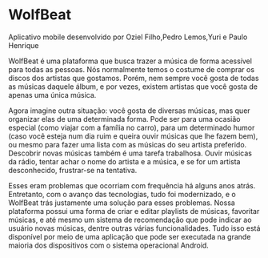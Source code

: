 # WolfBeat
Aplicativo mobile desenvolvido por Oziel Filho,Pedro Lemos,Yuri e Paulo Henrique

WolfBeat é uma plataforma que busca trazer a música de forma acessível para todas as pessoas. Nós normalmente temos o costume de comprar os discos dos artistas que gostamos. 
Porém, nem sempre você gosta de todas as músicas daquele álbum, e por vezes, existem artistas que você gosta de apenas uma única música.

Agora imagine outra situação: você gosta de diversas músicas, mas quer organizar elas de uma determinada forma. Pode ser para uma ocasião especial (como viajar com a família no 
carro), para um determinado humor (caso você esteja num dia ruim e queira ouvir músicas que lhe fazem bem), ou mesmo para fazer uma lista com as músicas do seu artista preferido. 
Descobrir novas músicas também é uma tarefa trabalhosa. Ouvir músicas da rádio, tentar achar o nome do artista e a música, e se for um artista desconhecido, frustrar-se na 
tentativa.

Esses eram problemas que ocorriam com frequência há alguns anos atrás. Entretanto, com o avanço das tecnologias, tudo foi modernizado, e o WolfBeat trás justamente uma solução 
para esses problemas. Nossa plataforma possui uma forma de criar e editar playlists de músicas, favoritar músicas, e até mesmo um sistema de recomendação que pode indicar ao 
usuário novas músicas, dentre outras várias funcionalidades. Tudo isso está disponível por meio de uma aplicação que pode ser executada na grande maioria dos dispositivos com o 
sistema operacional Android.
